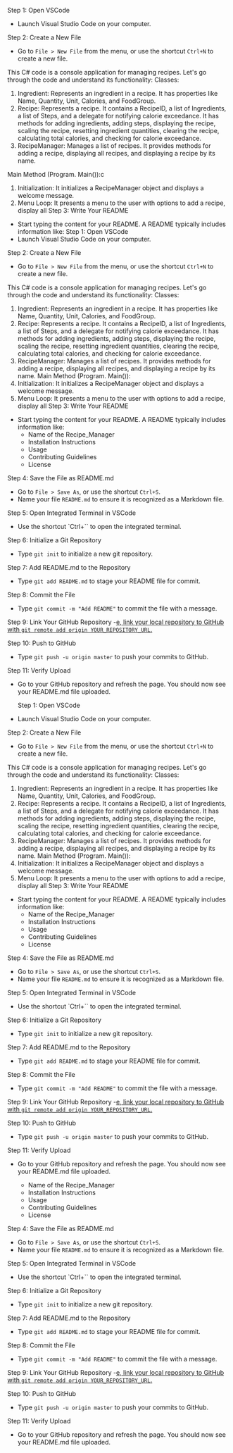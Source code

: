 
  Step 1: Open VSCode
- Launch Visual Studio Code on your computer.

 Step 2: Create a New File
- Go to `File > New File` from the menu, or use the shortcut `Ctrl+N` to create a new file.


This C# code is a console application for managing recipes. Let's go through the code and understand its functionality:
Classes:
1. Ingredient: Represents an ingredient in a recipe. It has properties like Name, Quantity, Unit, Calories, and FoodGroup.
2. Recipe: Represents a recipe. It contains a RecipeID, a list of Ingredients, a list of Steps, and a delegate for notifying calorie exceedance. It has methods for adding ingredients, adding steps, displaying the recipe, scaling the recipe, resetting ingredient quantities, clearing the recipe, calculating total calories, and checking for calorie exceedance.
3. RecipeManager: Manages a list of recipes. It provides methods for adding a recipe, displaying all recipes, and displaying a recipe by its name.


Main Method (Program. Main()):c
1. Initialization: It initializes a RecipeManager object and displays a welcome message.
2. Menu Loop: It presents a menu to the user with options to add a recipe, display all
 Step 3: Write Your README
- Start typing the content for your README. A README typically includes information like:
  Step 1: Open VSCode
- Launch Visual Studio Code on your computer.

 Step 2: Create a New File
- Go to `File > New File` from the menu, or use the shortcut `Ctrl+N` to create a new file.


This C# code is a console application for managing recipes. Let's go through the code and understand its functionality:
Classes:
1. Ingredient: Represents an ingredient in a recipe. It has properties like Name, Quantity, Unit, Calories, and FoodGroup.
2. Recipe: Represents a recipe. It contains a RecipeID, a list of Ingredients, a list of Steps, and a delegate for notifying calorie exceedance. It has methods for adding ingredients, adding steps, displaying the recipe, scaling the recipe, resetting ingredient quantities, clearing the recipe, calculating total calories, and checking for calorie exceedance.
3. RecipeManager: Manages a list of recipes. It provides methods for adding a recipe, displaying all recipes, and displaying a recipe by its name.
Main Method (Program. Main()):
1. Initialization: It initializes a RecipeManager object and displays a welcome message.
2. Menu Loop: It presents a menu to the user with options to add a recipe, display all
 Step 3: Write Your README
- Start typing the content for your README. A README typically includes information like:
  - Name of the Recipe_Manager
  - Installation Instructions
  - Usage
  - Contributing Guidelines
  - License

 Step 4: Save the File as README.md
- Go to `File > Save As`, or use the shortcut `Ctrl+S`.
- Name your file `README.md` to ensure it is recognized as a Markdown file.

 Step 5: Open Integrated Terminal in VSCode
- Use the shortcut `Ctrl+`` to open the integrated terminal.

 Step 6: Initialize a Git Repository
- Type `git init` to initialize a new git repository.

 Step 7: Add README.md to the Repository
- Type `git add README.md` to stage your README file for commit.

 Step 8: Commit the File
- Type `git commit -m "Add README"` to commit the file with a message.

 Step 9: Link Your GitHub Repository
-[e, link your local repository to GitHub with `git remote add origin YOUR_REPOSITORY_URL`.](https://github.com/ST10368662/Recipe_Manager)


 Step 10: Push to GitHub
- Type `git push -u origin master` to push your commits to GitHub.

 Step 11: Verify Upload
- Go to your GitHub repository and refresh the page. You should now see your README.md file uploaded.



  Step 1: Open VSCode
- Launch Visual Studio Code on your computer.

 Step 2: Create a New File
- Go to `File > New File` from the menu, or use the shortcut `Ctrl+N` to create a new file.


This C# code is a console application for managing recipes. Let's go through the code and understand its functionality:
Classes:
1. Ingredient: Represents an ingredient in a recipe. It has properties like Name, Quantity, Unit, Calories, and FoodGroup.
2. Recipe: Represents a recipe. It contains a RecipeID, a list of Ingredients, a list of Steps, and a delegate for notifying calorie exceedance. It has methods for adding ingredients, adding steps, displaying the recipe, scaling the recipe, resetting ingredient quantities, clearing the recipe, calculating total calories, and checking for calorie exceedance.
3. RecipeManager: Manages a list of recipes. It provides methods for adding a recipe, displaying all recipes, and displaying a recipe by its name.
Main Method (Program. Main()):
1. Initialization: It initializes a RecipeManager object and displays a welcome message.
2. Menu Loop: It presents a menu to the user with options to add a recipe, display all
 Step 3: Write Your README
- Start typing the content for your README. A README typically includes information like:
  - Name of the Recipe_Manager
  - Installation Instructions
  - Usage
  - Contributing Guidelines
  - License

 Step 4: Save the File as README.md
- Go to `File > Save As`, or use the shortcut `Ctrl+S`.
- Name your file `README.md` to ensure it is recognized as a Markdown file.

 Step 5: Open Integrated Terminal in VSCode
- Use the shortcut `Ctrl+`` to open the integrated terminal.

 Step 6: Initialize a Git Repository
- Type `git init` to initialize a new git repository.

 Step 7: Add README.md to the Repository
- Type `git add README.md` to stage your README file for commit.

 Step 8: Commit the File
- Type `git commit -m "Add README"` to commit the file with a message.

 Step 9: Link Your GitHub Repository
-[e, link your local repository to GitHub with `git remote add origin YOUR_REPOSITORY_URL`.](https://github.com/ST10368662/Recipe_Manager)


 Step 10: Push to GitHub
- Type `git push -u origin master` to push your commits to GitHub.

 Step 11: Verify Upload
- Go to your GitHub repository and refresh the page. You should now see your README.md file uploaded.



  - Name of the Recipe_Manager
  - Installation Instructions
  - Usage
  - Contributing Guidelines
  - License

 Step 4: Save the File as README.md
- Go to `File > Save As`, or use the shortcut `Ctrl+S`.
- Name your file `README.md` to ensure it is recognized as a Markdown file.

 Step 5: Open Integrated Terminal in VSCode
- Use the shortcut `Ctrl+`` to open the integrated terminal.

 Step 6: Initialize a Git Repository
- Type `git init` to initialize a new git repository.

 Step 7: Add README.md to the Repository
- Type `git add README.md` to stage your README file for commit.

 Step 8: Commit the File
- Type `git commit -m "Add README"` to commit the file with a message.

 Step 9: Link Your GitHub Repository
-[e, link your local repository to GitHub with `git remote add origin YOUR_REPOSITORY_URL`.](https://github.com/ST10368662/Recipe_Manager)


 Step 10: Push to GitHub
- Type `git push -u origin master` to push your commits to GitHub.

 Step 11: Verify Upload
- Go to your GitHub repository and refresh the page. You should now see your README.md file uploaded.


